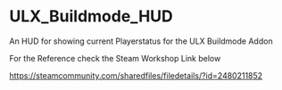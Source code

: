 # ULX_Buildmode_HUD
An HUD for showing current Playerstatus for the ULX Buildmode Addon

For the Reference check the Steam Workshop Link below

https://steamcommunity.com/sharedfiles/filedetails/?id=2480211852
